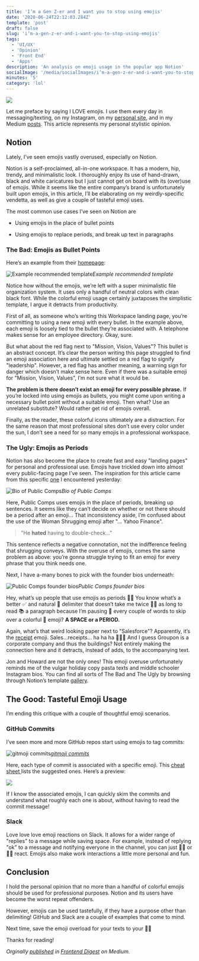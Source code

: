```yaml
---
title: 'I’m a Gen Z-er and I want you to stop using emojis'
date: '2020-06-24T22:12:03.284Z'
template: 'post'
draft: false
slug: 'i’m-a-gen-z-er-and-i-want-you-to-stop-using-emojis'
tags:
  - 'UI/UX'
  - 'Opinion'
  - 'Front End'
  - 'Apps'
description: 'An analysis on emoji usage in the popular app Notion'
socialImage: '/media/socialImages/i’m-a-gen-z-er-and-i-want-you-to-stop-using-emojis.png'
minutes: '5'
category: 'lol'
---
```


![](https://miro.medium.com/max/700/1*4sjw4DewSz2rILRwNG-gfA.png)

Let me preface by saying I LOVE emojis. I use them every day in messaging/texting, on my Instagram, on my [personal site](http://karenying.com/), and in my Medium [posts](https://medium.com/@karenying). This article represents my personal stylistic opinion.

## Notion

Lately, I’ve seen emojis vastly overused, especially on Notion.

Notion is a self-proclaimed, all-in-one workspace. It has a modern, hip, trendy, and minimalistic look. I thoroughly enjoy its use of hand-drawn, black and white caricatures but I just cannot get on board with its (over)use of emojis. While it seems like the entire company’s brand is unfortunately built upon emojis, in this article, I’ll be elaborating on my weirdly-specific vendetta, as well as give a couple of tasteful emoji uses.

The most common use cases I’ve seen on Notion are

- Using emojis in the place of bullet points

- Using emojis to replace periods, and break up text in paragraphs

### The Bad: Emojis as Bullet Points

Here’s an example from their [homepage](https://www.notion.so/):

![Example recommended template](https://cdn-images-1.medium.com/max/3840/1*nxOX6Z42KiLxf3tIRHQovA.png)_Example recommended template_

Notice how without the emojis, we’re left with a super minimalistic file organization system. It uses only a handful of neutral colors with clean black font. While the colorful emoji usage certainly juxtaposes the simplistic template, I argue it detracts from productivity.

First of all, as someone who’s writing this Workspace landing page, you’re committing to using a new emoji with every bullet. In the example above, each emoji is loosely tied to the bullet they’re associated with. A telephone makes sense for an employee directory. Okay, sure.

But what about the red flag next to "Mission, Vision, Values"? This bullet is an abstract concept. It’s clear the person writing this page struggled to find an emoji association here and ultimate settled on a red flag to signify "leadership". However, a red flag has another meaning, a warning sign for danger which doesn’t make sense here. Even if there was a suitable emoji for "Mission, Vision, Values", I’m not sure what it would be.

**The problem is there doesn’t exist an emoji for every possible phrase.** If you’re locked into using emojis as bullets, you might come upon writing a necessary bullet point without a suitable emoji. Then what? Use an unrelated substitute? Would rather get rid of emojis overall.

Finally, as the reader, these colorful icons ultimately are a distraction. For the same reason that most professional sites don’t use every color under the sun, I don’t see a need for so many emojis in a professional workspace.

### The Ugly: Emojis as Periods

Notion has also become the place to create fast and easy "landing pages" for personal and professional use. Emojis have trickled down into almost every public-facing page I’ve seen. The inspiration for this article came from this specific [one](https://www.notion.so/Public-Comps-Team-382f8b4b9b40479b8647b913486d7bff) I encountered yesterday:

![Bio of Public Comps](https://cdn-images-1.medium.com/max/2000/1*8ulpRcTm9mUU8CjG5kuInw.png)_Bio of Public Comps_

Here, Public Comps uses emojis in the place of periods, breaking up sentences. It seems like they can’t decide on whether or not there should be a period after an emoji… That inconsistency aside, I’m confused about the use of the Woman Shrugging emoji after "… Yahoo Finance".

> "He **hated** having to double-check…"

This sentence reflects a negative connotation, not the indifference feeling that shrugging conveys. With the overuse of emojis, comes the same problem as above: you’re gonna struggle trying to fit an emoji for every phrase that you think needs one.

Next, I have a-many bones to pick with the founder bios underneath:

![Public Comps founder bios](https://cdn-images-1.medium.com/max/2000/1*MLguEKzi3zHg_aYiF1i0aA.png)_Public Comps founder bios_

Hey, what’s up people that use emojis as periods 👋🏼&nbsp;You know what’s a better ✅&nbsp;and natural 🌱&nbsp;delimiter that doesn’t take me twice 👯‍♀️&nbsp;as long to read 📚&nbsp;a paragraph because I’m pausing 🛑&nbsp;every couple of words to skip over a colorful 🎨&nbsp;emoji? **A SPACE or a PERIOD.**

Again, what’s that weird looking paper next to "Salesforce"? Apparently, it’s the [receipt](https://emojipedia.org/receipt/) emoji. Sales…receipts… ha ha ha 🤦🏻‍♀️&nbsp;And I guess Groupon is a corporate company and thus the buildings? Not entirely making the connection here and it detracts, instead of adds, to the accompanying text.

Jon and Howard are not the only ones! This emoji overuse unfortunately reminds me of the vulgar holiday copy pasta texts and middle schooler Instagram bios. You can find all sorts of The Bad and The Ugly by browsing through Notion’s template [gallery](https://www.notion.so/Notion-Template-Gallery-181e961aeb5c4ee6915307c0dfd5156d).

## The Good: Tasteful Emoji Usage

I’m ending this critique with a couple of thoughtful emoji scenarios.

### GitHub Commits

I’ve seen more and more GitHub repos start using emojis to tag commits:

![[gitmoji commits](https://github.com/carloscuesta/gitmoji)](https://cdn-images-1.medium.com/max/2006/1*FkEf3laSLBk9OGp9trlqYg.png)_[gitmoji commits](https://github.com/carloscuesta/gitmoji)_

Here, each type of commit is associated with a specific emoji. This [cheat sheet ](https://gist.github.com/parmentf/035de27d6ed1dce0b36a)lists the suggested ones. Here’s a preview:

![](https://cdn-images-1.medium.com/max/2000/1*gXzts1HbtQBHwM4WMlu_Cg.png)

If I know the associated emojis, I can quickly skim the commits and understand what roughly each one is about, without having to read the commit message!

### Slack

Love love love emoji reactions on Slack. It allows for a wider range of "replies" to a message while saving space. For example, instead of replying "ok" to a message and notifying everyone in the channel, you can just 👍🏼&nbsp;or 👌🏼&nbsp;react. Emojis also make work interactions a little more personal and fun.

## Conclusion

I hold the personal opinion that no more than a handful of colorful emojis should be used for professional purposes. Notion and its users have become the worst repeat offenders.

However, emojis can be used tastefully, if they have a purpose other than delimiting! GitHub and Slack are a couple of examples that come to mind.

Next time, save the emoji overload for your texts to your 👵🏻

Thanks for reading!

<i>Orginally [published](https://medium.com/frontend-digest/im-a-gen-z-er-and-i-want-you-to-stop-using-emojis-2efa40fad3a3?source=friends_link&sk=8495a8932613489fbc7176a23762612b) in [Frontend Digest](https://medium.com/frontend-digest) on Medium<i>.
